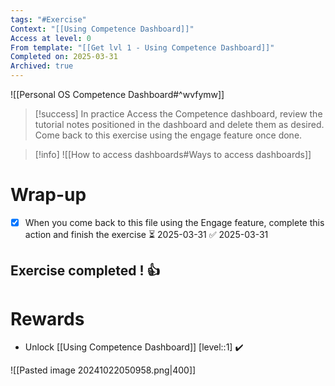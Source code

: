 ```yaml
---
tags: "#Exercise"
Context: "[[Using Competence Dashboard]]"
Access at level: 0
From template: "[[Get lvl 1 - Using Competence Dashboard]]"
Completed on: 2025-03-31
Archived: true
---
```



![[Personal OS Competence Dashboard#^wvfymw]]

> [!success] In practice
> Access the Competence dashboard, review the tutorial notes positioned in the dashboard and delete them as desired. Come back to this exercise using the engage feature once done. 

> [!info] 
> ![[How to access dashboards#Ways to access dashboards]]

# Wrap-up

- [x] When you come back to this file using the Engage feature, complete this action and finish the exercise ⏳ 2025-03-31 ✅ 2025-03-31

## Exercise completed ! 👍 

# Rewards

- Unlock [[Using Competence Dashboard]] [level::1] ✔️

![[Pasted image 20241022050958.png|400]]

